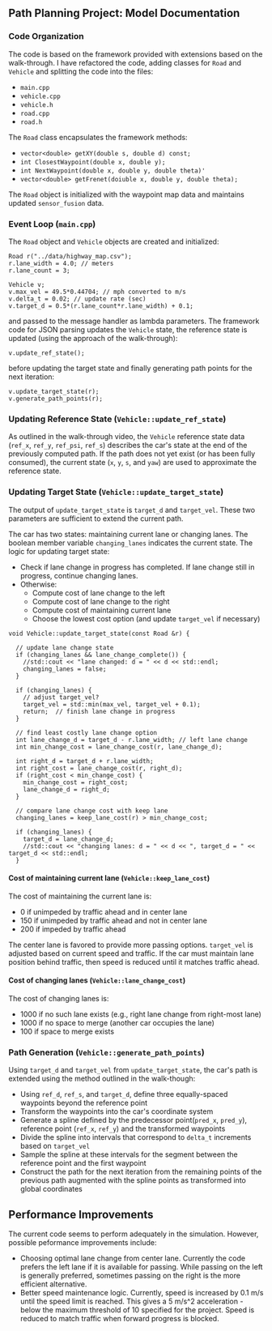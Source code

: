## Path Planning Project: Model Documentation

### Code Organization
The code is based on the framework provided with extensions based on the walk-through. I have refactored the code, adding classes for `Road` and `Vehicle` and splitting the code into the files:
* `main.cpp`
* `vehicle.cpp`
* `vehicle.h`
* `road.cpp`
* `road.h`

The `Road` class encapsulates the framework methods:
* `vector<double> getXY(double s, double d) const;`
* `int ClosestWaypoint(double x, double y);`
* `int NextWaypoint(double x, double y, double theta)'`
* `vector<double> getFrenet(doiuble x, double y, double theta);`

The `Road` object is initialized with the waypoint map data and maintains updated `sensor_fusion` data.

### Event Loop (`main.cpp`)
The `Road` object and `Vehicle` objects are created and initialized:
```
Road r("../data/highway_map.csv");
r.lane_width = 4.0; // meters
r.lane_count = 3;

Vehicle v;
v.max_vel = 49.5*0.44704; // mph converted to m/s
v.delta_t = 0.02; // update rate (sec)
v.target_d = 0.5*(r.lane_count*r.lane_width) + 0.1;
```
and passed to the message handler as lambda parameters. The framework code for JSON parsing updates the `Vehicle` state, the reference state is updated (using the approach of the walk-through):
```
v.update_ref_state();
```
before updating the target state and finally generating path points for the next iteration:
```
v.update_target_state(r);
v.generate_path_points(r);
```

### Updating Reference State (`Vehicle::update_ref_state`)
As outlined in the walk-through video, the `Vehicle` reference state data (`ref_x`, `ref_y`, `ref_psi`, `ref_s`) describes the car's state at the end of the previously computed path. If the path does not yet exist (or has been fully consumed), the current state (`x`, `y`, `s`, and `yaw`) are used to approximate the reference state.

### Updating Target State (`Vehicle::update_target_state`)
The output of `update_target_state` is `target_d` and `target_vel`. These two parameters are sufficient to extend the current path.

The car has two states: maintaining current lane or changing lanes. The boolean member variable `changing_lanes` indicates the current state. The logic for updating target state:
* Check if lane change in progress has completed. If lane change still in progress, continue changing lanes.
* Otherwise:
  - Compute cost of lane change to the left
  - Compute cost of lane change to the right
  - Compute cost of maintaining current lane
  - Choose the lowest cost option (and update `target_vel` if necessary)
```
void Vehicle::update_target_state(const Road &r) {

  // update lane change state
  if (changing_lanes && lane_change_complete()) {
    //std::cout << "lane changed: d = " << d << std::endl;
    changing_lanes = false;
  }

  if (changing_lanes) {
    // adjust target_vel?
    target_vel = std::min(max_vel, target_vel + 0.1);
    return;  // finish lane change in progress
  }

  // find least costly lane change option
  int lane_change_d = target_d - r.lane_width; // left lane change
  int min_change_cost = lane_change_cost(r, lane_change_d);

  int right_d = target_d + r.lane_width;
  int right_cost = lane_change_cost(r, right_d);
  if (right_cost < min_change_cost) {
    min_change_cost = right_cost;
    lane_change_d = right_d;
  }

  // compare lane change cost with keep lane
  changing_lanes = keep_lane_cost(r) > min_change_cost;

  if (changing_lanes) {
    target_d = lane_change_d;
    //std::cout << "changing lanes: d = " << d << ", target_d = " << target_d << std::endl;
  }
```

#### Cost of maintaining current lane (`Vehicle::keep_lane_cost`)
The cost of maintaining the current lane is:
* 0 if unimpeded by traffic ahead and in center lane
* 150 if unimpeded by traffic ahead and not in center lane
* 200 if impeded by traffic ahead

The center lane is favored to provide more passing options. `target_vel` is adjusted based on current speed and traffic. If the car must maintain lane position behind traffic, then speed is reduced until it matches traffic ahead.

#### Cost of changing lanes (`Vehicle::lane_change_cost`)
The cost of changing lanes is:
* 1000 if no such lane exists (e.g., right lane change from right-most lane)
* 1000 if no space to merge (another car occupies the lane)
* 100 if space to merge exists

### Path Generation (`Vehicle::generate_path_points`)
Using `target_d` and `target_vel` from `update_target_state`, the car's path is extended using the method outlined in the walk-though:
* Using `ref_d`, `ref_s`, and `target_d`, define three equally-spaced waypoints beyond the reference point
* Transform the waypoints into the car's coordinate system
* Generate a spline defined by the predecessor point(`pred_x`, `pred_y`), reference point (`ref_x`, `ref_y`) and the transformed waypoints
* Divide the spline into intervals that correspond to `delta_t` increments based on `target_vel`
* Sample the spline at these intervals for the segment between the reference point and the first waypoint
* Construct the path for the next iteration from the remaining points of the previous path augmented with the spline points as transformed into global coordinates

## Performance Improvements
The current code seems to perform adequately in the simulation. However, possible peformance improvements include:
* Choosing optimal lane change from center lane. Currently the code prefers the left lane if it is available for passing. While passing on the left is generally preferred, sometimes passing on the right is the more efficient alternative.
* Better speed maintenance logic. Currently, speed is increased by 0.1 m/s until the speed limit is reached. This gives a 5 m/s^2 acceleration - below the maximum threshold of 10 specified for the project. Speed is reduced to match traffic when forward progress is blocked.